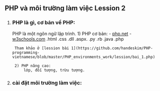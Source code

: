 ## PHP và môi trường làm việc Lession 2
1) ### PHP là gì, cơ bản về PHP:
    PHP là một ngôn ngữ lập trình. 
        1) PHP cơ bản: 
            - [php.net](http://php.net/manual/en/refs.basic.other.php)
            - [w3schools.com](https://www.w3schools.com/php/default.asp)
        .html .css .dll .aspx. .py .rb .java .php
        
        Tham khảo ở [lession bài 1](https://github.com/handeskim/PHP-programming-vietnamese/blob/master/PHP_environments_work/lession/bai_1.php)

        2) PHP nâng cao:
            lớp, đối tượng, trừu tượng.




2) ### cài đặt môi trường làm việc:
